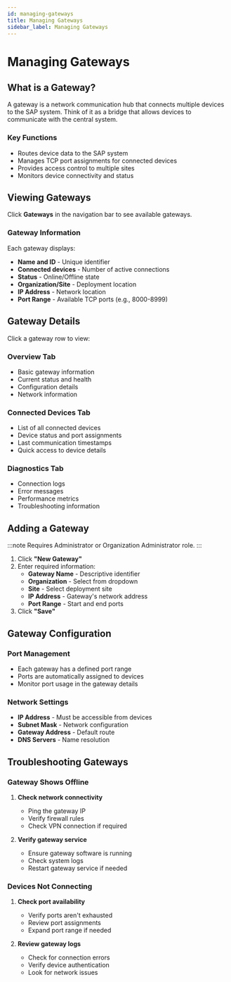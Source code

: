 ```yaml
---
id: managing-gateways
title: Managing Gateways
sidebar_label: Managing Gateways
---
```


# Managing Gateways

## What is a Gateway?

A gateway is a network communication hub that connects multiple devices to the SAP system. Think of it as a bridge that allows devices to communicate with the central system.

### Key Functions
- Routes device data to the SAP system
- Manages TCP port assignments for connected devices
- Provides access control to multiple sites
- Monitors device connectivity and status

## Viewing Gateways

Click **Gateways** in the navigation bar to see available gateways.

### Gateway Information

Each gateway displays:
- **Name and ID** - Unique identifier
- **Connected devices** - Number of active connections
- **Status** - Online/Offline state
- **Organization/Site** - Deployment location
- **IP Address** - Network location
- **Port Range** - Available TCP ports (e.g., 8000-8999)

## Gateway Details

Click a gateway row to view:

### Overview Tab
- Basic gateway information
- Current status and health
- Configuration details
- Network information

### Connected Devices Tab
- List of all connected devices
- Device status and port assignments
- Last communication timestamps
- Quick access to device details

### Diagnostics Tab
- Connection logs
- Error messages
- Performance metrics
- Troubleshooting information

## Adding a Gateway

:::note
Requires Administrator or Organization Administrator role.
:::

1. Click **"New Gateway"**
2. Enter required information:
   - **Gateway Name** - Descriptive identifier
   - **Organization** - Select from dropdown
   - **Site** - Select deployment site
   - **IP Address** - Gateway's network address
   - **Port Range** - Start and end ports
3. Click **"Save"**

## Gateway Configuration

### Port Management
- Each gateway has a defined port range
- Ports are automatically assigned to devices
- Monitor port usage in the gateway details

### Network Settings
- **IP Address** - Must be accessible from devices
- **Subnet Mask** - Network configuration
- **Gateway Address** - Default route
- **DNS Servers** - Name resolution

## Troubleshooting Gateways

### Gateway Shows Offline

1. **Check network connectivity**
   - Ping the gateway IP
   - Verify firewall rules
   - Check VPN connection if required

2. **Verify gateway service**
   - Ensure gateway software is running
   - Check system logs
   - Restart gateway service if needed

### Devices Not Connecting

1. **Check port availability**
   - Verify ports aren't exhausted
   - Review port assignments
   - Expand port range if needed

2. **Review gateway logs**
   - Check for connection errors
   - Verify device authentication
   - Look for network issues